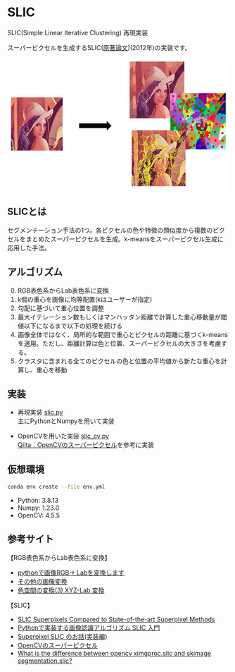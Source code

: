 # SLIC
SLIC(Simple Linear Iterative Clustering) 再現実装

スーパーピクセルを生成するSLIC([原著論文](https://core.ac.uk/download/pdf/147983593.pdf))(2012年)の実装です。

<img src="./assets/desc.jpg" height="300px" alt="SLIC結果"></img>

## SLICとは
セグメンテーション手法の1つ。各ピクセルの色や特徴の類似度から複数のピクセルをまとめたスーパーピクセルを生成。k-meansをスーパーピクセル生成に応用した手法。

## アルゴリズム
0. RGB表色系からLab表色系に変換
1. k個の重心を画像に均等配置(kはユーザーが指定)
2. 勾配に基づいて重心位置を調整
3. 最大イテレーション数もしくはマンハッタン距離で計算した重心移動量が閾値以下になるまで以下の処理を続ける
4. 画像全体ではなく、局所的な範囲で重心とピクセルの距離に基づくk-meansを適用。ただし、距離計算は色と位置、スーパーピクセルの大きさを考慮する。
5. クラスタに含まれる全てのピクセルの色と位置の平均値から新たな重心を計算し、重心を移動

## 実装
- 再現実装     [slic.py](slic.py)<br>
主にPythonとNumpyを用いて実装

- OpenCVを用いた実装     [slic_cv.py](slic_cv.py)<br>
[Qiita：OpenCVのスーパーピクセル](https://qiita.com/sitar-harmonics/items/ba02cd14d6f362439e96)を参考に実装

## 仮想環境
``` bash
conda env create --file env.yml
```
- Python: 3.8.13
- Numpy: 1.23.0
- OpenCV: 4.5.5

## 参考サイト
【RGB表色系からLab表色系に変換】
- [pythonで画像RGB-> Labを変換します](https://www.web-dev-qa-db-ja.com/ja/python/python%E3%81%A7%E7%94%BB%E5%83%8Frgbgt-lab%E3%82%92%E5%A4%89%E6%8F%9B%E3%81%97%E3%81%BE%E3%81%99/1070682920/)
- [その他の画像変換](http://opencv.jp/opencv-2.2/cpp/imgproc_miscellaneous_image_transformations.html)
- [色空間の変換(3)  XYZ-Lab 変換](https://fujiwaratko.sakura.ne.jp/infosci/colorspace/colorspace3.html)

【SLIC】
- [SLIC Superpixels Compared to State-of-the-art Superpixel Methods](https://core.ac.uk/download/pdf/147983593.pdf)
- [Pythonで実装する画像認識アルゴリズム SLIC 入門](https://techblog.nhn-techorus.com/archives/7793)
- [Superpixel SLIC のお話(実装編)](https://snowtanuki.hatenablog.jp/entry/2019/04/17/230556)
- [OpenCVのスーパーピクセル](https://qiita.com/sitar-harmonics/items/ba02cd14d6f362439e96)
- [What is the difference between opencv ximgproc.slic and skimage segmentation.slic?](https://stackoverflow.com/questions/57039504/what-is-the-difference-between-opencv-ximgproc-slic-and-skimage-segmentation-sli)